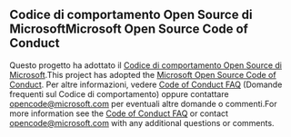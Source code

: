 ## <a name="microsoft-open-source-code-of-conduct"></a><span data-ttu-id="b29a4-101">Codice di comportamento Open Source di Microsoft</span><span class="sxs-lookup"><span data-stu-id="b29a4-101">Microsoft Open Source Code of Conduct</span></span>
<span data-ttu-id="b29a4-102">Questo progetto ha adottato il [Codice di comportamento Open Source di Microsoft](https://opensource.microsoft.com/codeofconduct/).</span><span class="sxs-lookup"><span data-stu-id="b29a4-102">This project has adopted the [Microsoft Open Source Code of Conduct](https://opensource.microsoft.com/codeofconduct/).</span></span>
<span data-ttu-id="b29a4-103">Per altre informazioni, vedere [Code of Conduct FAQ](https://opensource.microsoft.com/codeofconduct/faq/) (Domande frequenti sul Codice di comportamento) oppure contattare [opencode@microsoft.com](mailto:opencode@microsoft.com) per eventuali altre domande o commenti.</span><span class="sxs-lookup"><span data-stu-id="b29a4-103">For more information see the [Code of Conduct FAQ](https://opensource.microsoft.com/codeofconduct/faq/) or contact [opencode@microsoft.com](mailto:opencode@microsoft.com) with any additional questions or comments.</span></span>
